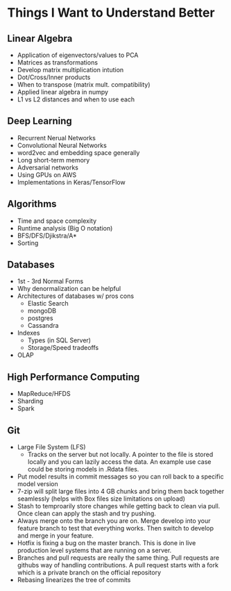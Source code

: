 # Things I Want to Understand Better

## Linear Algebra

* Application of eigenvectors/values to PCA
* Matrices as transformations
* Develop matrix multiplication intution
* Dot/Cross/Inner products
* When to transpose (matrix mult. compatibility)
* Applied linear algebra in numpy
* L1 vs L2 distances and when to use each

## Deep Learning

* Recurrent Nerual Networks
* Convolutional Neural Networks
* word2vec and embedding space generally
* Long short-term memory
* Adversarial networks
* Using GPUs on AWS
* Implementations in Keras/TensorFlow

## Algorithms

* Time and space complexity
* Runtime analysis (Big O notation)
* BFS/DFS/Djikstra/A*
* Sorting

## Databases

* 1st - 3rd Normal Forms
* Why denormalization can be helpful
* Architectures of databases w/ pros cons
	* Elastic Search
	* mongoDB
	* postgres
	* Cassandra
* Indexes
	* Types (in SQL Server)
	* Storage/Speed tradeoffs
* OLAP

## High Performance Computing

* MapReduce/HFDS
* Sharding
* Spark

## Git

* Large File System (LFS)
	* Tracks on the server but not locally. A pointer to the file is stored locally and you can lazily access the data. An example use case could be storing models in .Rdata files.
* Put model results in commit messages so you can roll back to a specific model version
* 7-zip will split large files into 4 GB chunks and bring them back together seamlessly (helps with Box files size limitations on upload)
* Stash to temproarily store changes while getting back to clean via pull. Once clean can apply the stash and try pushing.
* Always merge onto the branch you are on. Merge develop into your feature branch to test that everything works. Then switch to develop and merge in your feature.
* Hotfix is fixing a bug on the master branch. This is done in live production level systems that are running on a server.
* Branches and pull requests are really the same thing. Pull requests are githubs way of handling contributions. A pull request starts with a fork which is a private branch on the official repository
* Rebasing linearizes the tree of commits


